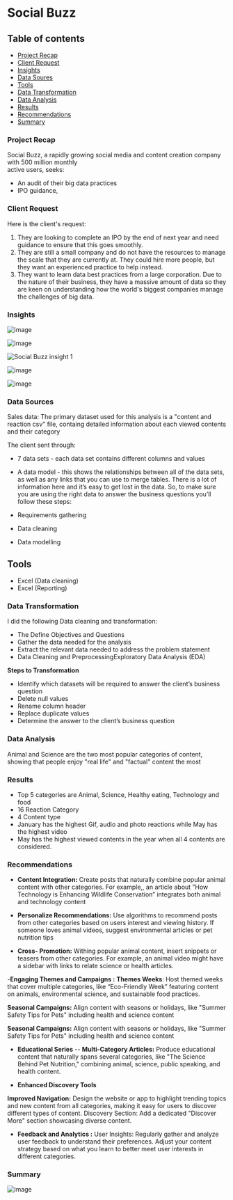 # Social Buzz

## Table of contents

- [Project Recap](#project-recap)
- [Client Request](#client-request)
- [Insights](#insights) 
- [Data Soures](#data-sources)
- [Tools](#tools)
- [Data Transformation](#data-transformation)
- [Data Analysis](#data-analysis)
- [Results](#results)
- [Recommendations](#recommendations)
- [Summary](#summary)



### **Project Recap**
Social Buzz, a rapidly growing social media and content creation company with 500 million monthly              
active users, seeks: 
  - An audit of their big data practices
  - IPO guidance,

### **Client Request**

Here is the client's request: 

1) They are looking to complete an IPO by the end of next year and need guidance to 
ensure that this goes smoothly. 
2) They are still a small company and do not have the resources to manage the scale that 
they are currently at. They could hire more people, but they want an experienced 
practice to help instead.
3) They want to learn data best practices from a large corporation. Due to the nature of 
their business, they have a massive amount of data so they are keen on 
understanding how the world's biggest companies manage the challenges of big 
data.


### **Insights**
![image](https://github.com/Kelvinzx/Social-Buzz/assets/147884934/14f23ca5-5d42-42f7-8d8e-f00a00ea3e76)

![image](https://github.com/Kelvinzx/Social-Buzz/assets/147884934/06320a9b-df9a-4736-8610-aeed970911b4)

![Social Buzz insight 1](https://github.com/Aliyu-Kuburat/Social-Buzz/assets/156312358/60a2adbe-7eb6-4711-a1a1-c8b024d8cecb)

![image](https://github.com/Kelvinzx/Social-Buzz/assets/147884934/b053c663-cb61-4297-b225-66db77bca7d2)

![image](https://github.com/Kelvinzx/Social-Buzz/assets/147884934/ad6b7721-4135-4242-b8dc-627b56cc4e42)



### **Data Sources**

Sales data: The primary dataset used for this analysis is a "content and reaction csv" file, containg detailed information about each viewed contents and their category

The client sent through:

- 7 data sets - each data set contains different columns and values
- A data model - this shows the relationships between all of the data sets, as well as any links that you can use to merge tables.
There is a lot of information here and it’s easy to get lost in the data.
So, to make sure you are using the right data to answer the business questions you’ll follow these steps:

 - Requirements gathering
 - Data cleaning
 - Data modelling

## **Tools**

- Excel (Data cleaning) 
- Excel (Reporting)

### **Data Transformation**
I did the following Data cleaning and transformation: 
 - The Define Objectives and Questions
 - Gather the data needed for the analysis
 - Extract the relevant data needed to address the problem statement
 - Data Cleaning and PreprocessingExploratory Data Analysis (EDA)

**Steps to Transformation**
- Identify which datasets will be required to answer the client’s business question
- Delete null values
- Rename column header
- Replace duplicate values
- Determine the answer to the client’s business question

### **Data Analysis**
 Animal and Science are the two most popular categories of content, showing that people enjoy "real life" and "factual" content the most

### **Results**
 - Top 5 categories are Animal, Science, Healthy eating, Technology and food
 - 16 Reaction Category
 -  4 Content type
 -  January has the highest Gif, audio and photo reactions while May has the highest video
 - May has the highest viewed contents in the year when all 4 contents are considered.
 
### **Recommendations**

- **Content Integration:**
Create posts that naturally combine popular animal content with other categories. For example,, an article about ”How Technology is Enhancing Wildlife Conservation” integrates both animal and technology content

- **Personalize Recommendations:**
Use algorithms to recommend posts from other categories based on users interest and viewing history. If someone loves animal videos, suggest environmental articles or pet nutrition tips

- **Cross- Promotion:**
Withing popular animal content, insert snippets or teasers from other categories. For example, an animal video might have a sidebar with links to relate science or health articles.

-**Engaging Themes and Campaigns :**
**Themes Weeks**: Host themed weeks that cover multiple categories, like “Eco-Friendly Week” featuring content on animals, environmental science, and sustainable food practices.

 **Seasonal Campaigns:** Align content with seasons or holidays, like "Summer Safety Tips for Pets" including health and science content

 **Seasonal Campaigns:** Align content with seasons or holidays, like "Summer Safety Tips for Pets" including health and science content

- **Educational Series**
-- **Multi-Category Articles:** Produce educational content that naturally spans several categories, like "The Science Behind Pet Nutrition," combining animal, science, public speaking, and health content.

- **Enhanced Discovery Tools**

 **Improved Navigation:** Design the website or app to highlight trending topics and new content from all categories, making it easy for users to discover different types of content.
Discovery Section: Add a dedicated "Discover More" section showcasing diverse content.

- **Feedback and Analytics :**
User Insights: Regularly gather and analyze user feedback to understand their preferences. Adjust your content strategy based on what you learn to better meet user interests in different categories.




### Summary

![image](https://github.com/Kelvinzx/Social-Buzz/assets/147884934/3421192f-c906-43c9-811a-161c80615b02)
